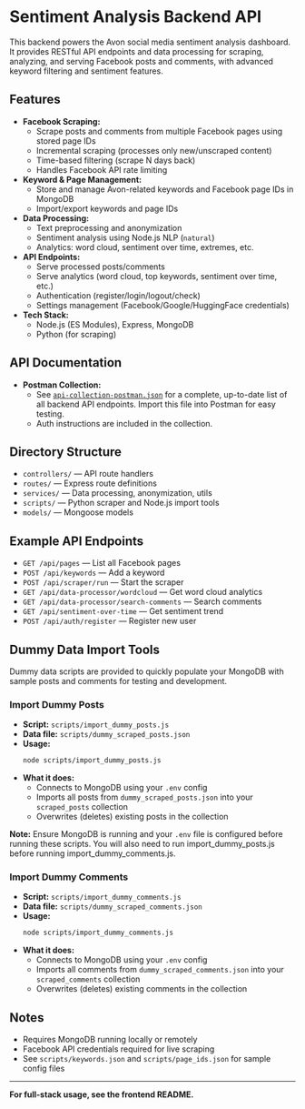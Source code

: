 # Sentiment Analysis Backend API

This backend powers the Avon social media sentiment analysis dashboard. It provides RESTful API endpoints and data processing for scraping, analyzing, and serving Facebook posts and comments, with advanced keyword filtering and sentiment features.

## Features
- **Facebook Scraping:**
  - Scrape posts and comments from multiple Facebook pages using stored page IDs
  - Incremental scraping (processes only new/unscraped content)
  - Time-based filtering (scrape N days back)
  - Handles Facebook API rate limiting
- **Keyword & Page Management:**
  - Store and manage Avon-related keywords and Facebook page IDs in MongoDB
  - Import/export keywords and page IDs
- **Data Processing:**
  - Text preprocessing and anonymization
  - Sentiment analysis using Node.js NLP (`natural`)
  - Analytics: word cloud, sentiment over time, extremes, etc.
- **API Endpoints:**
  - Serve processed posts/comments
  - Serve analytics (word cloud, top keywords, sentiment over time, etc.)
  - Authentication (register/login/logout/check)
  - Settings management (Facebook/Google/HuggingFace credentials)
- **Tech Stack:**
  - Node.js (ES Modules), Express, MongoDB
  - Python (for scraping)


## API Documentation
- **Postman Collection:**
  - See [`api-collection-postman.json`](./api-collection-postman.json) for a complete, up-to-date list of all backend API endpoints. Import this file into Postman for easy testing.
  - Auth instructions are included in the collection.

## Directory Structure
- `controllers/` — API route handlers
- `routes/` — Express route definitions
- `services/` — Data processing, anonymization, utils
- `scripts/` — Python scraper and Node.js import tools
- `models/` — Mongoose models

## Example API Endpoints
- `GET /api/pages` — List all Facebook pages
- `POST /api/keywords` — Add a keyword
- `POST /api/scraper/run` — Start the scraper
- `GET /api/data-processor/wordcloud` — Get word cloud analytics
- `GET /api/data-processor/search-comments` — Search comments
- `GET /api/sentiment-over-time` — Get sentiment trend
- `POST /api/auth/register` — Register new user

## Dummy Data Import Tools
Dummy data scripts are provided to quickly populate your MongoDB with sample posts and comments for testing and development.

### Import Dummy Posts
- **Script:** `scripts/import_dummy_posts.js`
- **Data file:** `scripts/dummy_scraped_posts.json`
- **Usage:**
  ```sh
  node scripts/import_dummy_posts.js
  ```
- **What it does:**
  - Connects to MongoDB using your `.env` config
  - Imports all posts from `dummy_scraped_posts.json` into your `scraped_posts` collection
  - Overwrites (deletes) existing posts in the collection

**Note:** Ensure MongoDB is running and your `.env` file is configured before running these scripts. You will also need to run import_dummy_posts.js before running import_dummy_comments.js.

### Import Dummy Comments
- **Script:** `scripts/import_dummy_comments.js`
- **Data file:** `scripts/dummy_scraped_comments.json`
- **Usage:**
  ```sh
  node scripts/import_dummy_comments.js
  ```
- **What it does:**
  - Connects to MongoDB using your `.env` config
  - Imports all comments from `dummy_scraped_comments.json` into your `scraped_comments` collection
  - Overwrites (deletes) existing comments in the collection

## Notes
- Requires MongoDB running locally or remotely
- Facebook API credentials required for live scraping
- See `scripts/keywords.json` and `scripts/page_ids.json` for sample config files

---
**For full-stack usage, see the frontend README.**

